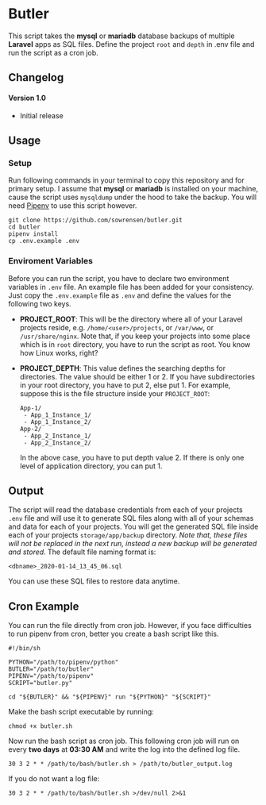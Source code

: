 # Butler

This script takes the **mysql** or **mariadb** database backups of multiple **Laravel** apps as SQL 
files. Define the project `root` and `depth` in .env file and run the script as a cron job.

Changelog
------

#### Version 1.0

 - Initial release

Usage
------

### Setup

Run following commands in your terminal to copy this repository and for primary setup. I assume 
that **mysql** or **mariadb** is installed on your machine, cause the script uses `mysqldump` 
under the hood to take the backup. You will need [Pipenv](https://github.com/pypa/pipenv) 
to use this script however.

```shell
git clone https://github.com/sowrensen/butler.git
cd butler
pipenv install
cp .env.example .env
```

### Enviroment Variables

Before you can run the script, you have to declare two environment variables 
in `.env` file. An example file has been added for your consistency. Just copy
the `.env.example` file as `.env` and define the values for the following two 
keys.

 - **PROJECT_ROOT**: This will be the directory where all of your Laravel projects 
 reside, e.g. `/home/<user>/projects`, or `/var/www`, or `/usr/share/nginx`. 
 Note that, if you keep your projects into some place which is in `root` directory, 
 you have to run the script as root. You know how Linux works, right?
 
 - **PROJECT_DEPTH**: This value defines the searching depths for directories.
 The value should be either 1 or 2. If you have subdirectories in your root 
 directory, you have to put 2, else put 1. For example, suppose this is the file
 structure inside your `PROJECT_ROOT`:
 
   ```
   App-1/
    - App_1_Instance_1/
    - App_1_Instance_2/
   App-2/
    - App_2_Instance_1/
    - App_2_Instance_2/
   ``` 
   
   In the above case, you have to put depth value 2. If there is only one
   level of application directory, you can put 1.


Output
------
The script will read the database credentials from each of your projects `.env` file and will use it
to generate SQL files along with all of your schemas and data for each of your projects. You will get
the generated SQL file inside each of your projects `storage/app/backup` directory. _Note that, these
files will not be replaced in the next run, instead a new backup will be generated and stored_. The
default file naming format is:

```
<dbname>_2020-01-14_13_45_06.sql
```

You can use these SQL files to restore data anytime.

Cron Example
------------

You can run the file directly from cron job. However, if you face difficulties to run pipenv from 
cron, better you create a bash script like this.

```
#!/bin/sh

PYTHON="/path/to/pipenv/python"
BUTLER="/path/to/butler"
PIPENV="/path/to/pipenv"
SCRIPT="butler.py"

cd "${BUTLER}" && "${PIPENV}" run "${PYTHON}" "${SCRIPT}"
```

Make the bash script executable by running:

```shell
chmod +x butler.sh
```

Now run the bash script as cron job. This following cron job will run on every **two days** at **03:30 AM** 
and write the log into the defined log file.

```
30 3 2 * * /path/to/bash/butler.sh > /path/to/butler_output.log
```

If you do not want a log file:

```
30 3 2 * * /path/to/bash/butler.sh >/dev/null 2>&1
```
